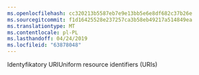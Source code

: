 ```yaml
---
ms.openlocfilehash: cc320213b5587eb7e9e13bb5e6e8df682c37b26e
ms.sourcegitcommit: f1d16425528e237257ca3b58eb49217a514849ea
ms.translationtype: MT
ms.contentlocale: pl-PL
ms.lasthandoff: 04/24/2019
ms.locfileid: "63878048"
---
```

<span data-ttu-id="4dfe3-101">Identyfikatory URI</span><span class="sxs-lookup"><span data-stu-id="4dfe3-101">Uniform resource identifiers (URIs)</span></span>